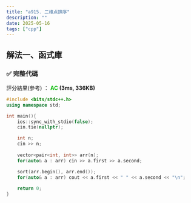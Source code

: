 ```yaml
---
title: "a915. 二维点排序"
description: ""
date: 2025-05-16
tags: ["cpp"]
---
```


## 解法一、函式庫

### ✅ 完整代碼

評分結果(參考) ： **<font color="#00bb00">AC</font> (3ms, 336KB)**

```cpp
#include <bits/stdc++.h>
using namespace std;

int main(){
    ios::sync_with_stdio(false);
    cin.tie(nullptr);

    int n;
    cin >> n;
    
    vector<pair<int, int>> arr(n);
    for(auto& a : arr) cin >> a.first >> a.second;

    sort(arr.begin(), arr.end());
    for(auto& a : arr) cout << a.first << " " << a.second << "\n";
    
    return 0;
}
```
